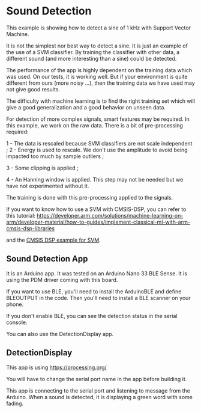 # Sound Detection

This example is showing how to detect a sine of 1 kHz with Support Vector Machine.

It is not the simplest nor best way to detect a sine. It is just an example of the use of a SVM classifier. By training the classifier with other data, a different sound (and more interesting than a sine) could be detected.

The performance of the app is highly dependent on the training data which was used.
On our tests, it is working well. But if your environment is quite different from ours (more noisy ...), then the training data we have used may not give good results.

The difficulty with machine learning is to find the right training set which will give a good generalization and a good behavior on unseen data.

For detection of more complex signals, smart features may be required. In this example, we work on the raw data. There is a bit of pre-processing required:

1 - The data is rescaled because SVM classifiers are not scale independent ;
2 - Energy is used to rescale. We don't use the amplitude to avoid being impacted too much by sample outliers ;

3 -  Some clipping is applied ;

4 - An Hanning window is applied. This step may not be needed but we have not experimented without it.

The training is done with this pre-processing applied to the signals.

If you want to know how to use a SVM with CMSIS-DSP, you can refer to this tutorial:
https://developer.arm.com/solutions/machine-learning-on-arm/developer-material/how-to-guides/implement-classical-ml-with-arm-cmsis-dsp-libraries

and the [CMSIS DSP example for SVM](https://github.com/ARM-software/CMSIS_5/tree/develop/CMSIS/DSP/Examples/ARM/arm_svm_example).

## Sound Detection App

It is an Arduino app. It was tested on an Arduino Nano 33 BLE Sense.
It is using the PDM driver coming with this board.

If you want to use BLE, you'll need to install the ArduinoBLE and define BLEOUTPUT in the code.
Then you'll need to install a BLE scanner on your phone.

If you don't enable BLE, you can see the detection status in the serial console.

You can also use the DetectionDisplay app.

## DetectionDisplay 

This app is using https://processing.org/

You will have to change the serial port name in the app before building it.

This app is connecting to the serial port and listening to message from the Arduino.
When a sound is detected, it is displaying a green word with some fading.




